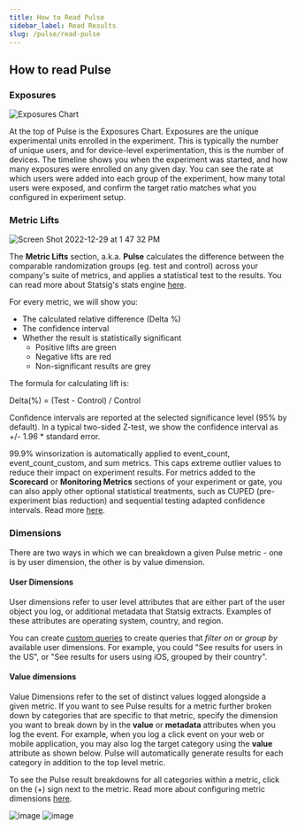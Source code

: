 ```yaml
---
title: How to Read Pulse
sidebar_label: Read Results
slug: /pulse/read-pulse
---
```


## How to read Pulse

### Exposures

![Exposures Chart](https://user-images.githubusercontent.com/77478319/137816780-c0af4967-3903-45bf-88d9-ff3d3236632e.png)

At the top of Pulse is the Exposures Chart. Exposures are the unique experimental units enrolled in the experiment. This is typically the number of unique users, and for device-level experimentation, this is the number of devices. The timeline shows you when the experiment was started, and how many exposures were enrolled on any given day. You can see the rate at which users were added into each group of the experiment, how many total users were exposed, and confirm the target ratio matches what you configured in experiment setup.

### Metric Lifts

![Screen Shot 2022-12-29 at 1 47 32 PM](https://user-images.githubusercontent.com/101903926/210014132-cfe6d82c-d451-4deb-8834-971412d482d4.png)

The **Metric Lifts** section, a.k.a. **Pulse** calculates the difference between the comparable randomization groups (eg. test and control) across your company's suite of metrics, and applies a statistical test to the results. You can read more about Statsig's stats engine [here](https://docs.statsig.com/stats-engine). 

For every metric, we will show you:

- The calculated relative difference (Delta %)
- The confidence interval
- Whether the result is statistically significant
  - Positive lifts are green
  - Negative lifts are red
  - Non-significant results are grey

The formula for calculating lift is:

Delta(%) = (Test - Control) / Control

Confidence intervals are reported at the selected significance level (95% by default). In a typical two-sided Z-test, we show the confidence interval as +/- 1.96 \* standard error. 

99.9% winsorization is automatically applied to event_count, event_count_custom, and sum metrics. This caps extreme outlier values to reduce their impact on experiment results. For metrics added to the **Scorecard** or **Monitoring Metrics** sections of your experiment or gate, you can also apply other optional statistical treatments, such as CUPED (pre-experiment bias reduction) and sequential testing adapted confidence intervals. Read more [here](https://docs.statsig.com/stats-engine). 

### Dimensions

There are two ways in which we can breakdown a given Pulse metric - one is by user dimension, the other is by value dimension.

#### User Dimensions

User dimensions refer to user level attributes that are either part of the user object you log, or additional metadata that Statsig extracts. Examples of these attributes are operating system, country, and region.

You can create [custom queries](/pulse/custom-queries) to create queries that _filter on_ or _group by_ available user dimensions. For example, you could "See results for users in the US", or "See results for users using iOS, grouped by their country".

#### Value dimensions

Value Dimensions refer to the set of distinct values logged alongside a given metric. If you want to see Pulse results for a metric further broken down by categories that are specific to that metric, specify the dimension you want to break down by in the **value** or **metadata** attributes when you log the event. For example, when you log a click event on your web or mobile application, you may also log the target category using the **value** attribute as shown below. Pulse will automatically generate results for each category in addition to the top level metric. 

To see the Pulse result breakdowns for all categories within a metric, click on the (+) sign next to the metric. Read more about configuring metric dimensions [here](https://docs.statsig.com/metrics/metric-dimensions). 

![image](https://user-images.githubusercontent.com/88338316/158864531-be7f4527-6f83-4f9c-9b9d-2de4f34ec77f.png)
![image](https://user-images.githubusercontent.com/1315028/134992035-1bfa67f2-73a0-4b88-ac1d-688fa6ef0b33.png)
